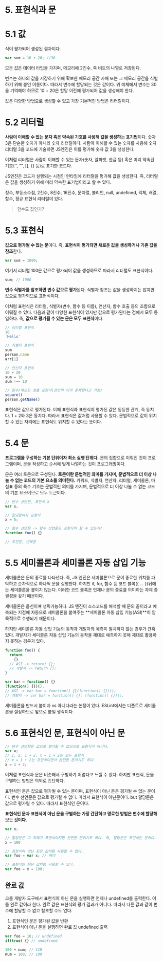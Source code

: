 # 5. 표현식과 문

# 5.1 값
식이 평가되어 생성된 결과이다.
``` js
var sum = 10 + 20; //30
```
모든 값은 데이터 타입을 가지며, 메모리에 2진수, 즉 비트의 나열로 저장된다.

변수는 하나의 값을 저장하기 위해 확보한 메모리 공간 자체 또는 그 메모리 공간을 식별하기 위해 붙인 이름이다. 따라서 변수에 할당되는 것은 값이다.
위 예제에서 변수는 30을 기억해야 하므로 10 + 20은 할당 이전에 평가되어 값을 생성해야 한다.

값은 다양한 방법으로 생성할 수 있고 가장 기본적인 방법은 리터럴이다.

# 5.2 리터럴
**사람이 이해할 수 있는 문자 혹은 약속된 기호를 사용해 값을 생성하는 표기법**이다.
숫자 3은 단순한 숫자가 아니라 숫자 리터럴이다. 사람이 이해할 수 있는 숫자를 사용해 숫자 리터럴 3을 코드에 기술하면 JS엔진은 이를 평가해 숫자 값 3을 생성한다.

이처럼 리터럴은 사람이 이해할 수 있는 문자(숫자, 알파벳, 한글 등) 혹은 미리 약속된 기호('', "", [], {} 등)로 표기한 코드다.

JS엔진은 코드가 실행되는 시점인 런타임에 리터럴을 평가해 값을 생성한다. 즉, 리터럴은 값을 생성하기 위해 미리 약속한 표기법이라고 할 수 있다.

정수, 부동소수점, 2진수, 8진수, 16진수, 문자열, 불리언, null, undefined, 객체, 배열, 함수, 정규 표현식 리터럴이 있다.

> 함수도 값인가?

# 5.3 표현식
**값으로 평가될 수 있는 문**이다. 즉, **표현식이 평가되면 새로운 값을 생성하거나 기존 값을 참조**한다.
``` js
var sum = 1000;
```
여기서 리터럴 100은 값으로 평가되어 값을 생성하므로 따라서 리터럴도 표현식이다.

``` js
sum; // 1000
```
**변수 식별자를 참조하면 변수 값으로 평가**된다. 식별자 참조는 값을 생성하지는 않지만 값으로 평가되므로 표현식이다.

이처럼 표현식은 리터럴, 식별자(변수, 함수 등 이름), 연산자, 함수 호출 등의 조합으로 이뤄질 수 있다. 다음과 같이 다양한 표현식이 있지만 값으로 평가된다는 점에서 모두 동일하다. 즉, **값으로 평가될 수 있는 문은 모두 표현식**이다.
``` js
// 리터럴 표현식
10
'Hello'

// 식별자 표현식
sum
person.name
arr[1]

// 연산자 표현식
10 + 20
sum = 10
sum !== 10

// 함수/메소드 호출 표현식(선언이 이미 존재한다고 가정)
square()
person.getName()
```

표현식은 값으로 평가된다. 이때 표현식과 표현식이 평가된 값은 동등한 관계, 즉 동치다. 1 + 2와 3은 동치다. 따라서 표현식은 값처럼 사용할 수 있다. 문법적으로 값이 위치할 수 있는 자리에는 표현식도 위치할 수 있다는 뜻이다.

# 5.4 문
**프로그램을 구성하는 기본 단위이자 최소 실행 단위다.** 문의 집합으로 이뤄진 것이 프로그램이며, 문을 작성하고 순서에 맞게 나열하는 것이 프로그래밍이다.

문은 여러 토큰으로 구성된다. **토큰이란 문법적인 의미를 가지며, 문법적으로 더 이상 나눌 수 없는 코드의 기본 요소를 의미한다.** 키워드, 식별자, 연산자, 리터럴, 세미콜론, 마침표 등의 특수 기호는 문법적인 의미를 가지며, 문법적으로 더 이상 나눌 수 없는 코드의 기본 요소이므로 모두 토큰이다.

``` js
// 변수 선언문, 표현식 X
var x;

// 할당문이자 표현식
x = 5;

// 함수 선언문 -> 함수 선언문도 표현식이 될 수 있는가?
function foo() {}

// 조건문, 반복문
```

# 5.5 세미콜론과 세미콜론 자동 삽입 기능
세미콜론은 문의 종료를 나타낸다. 즉, JS 엔진은 세미콜론으로 문이 종료한 위치를 파악하고 순차적으로 하나씩 문을 실행한다. 하지만 if, for, 함수 등 코드 블록({ ... })뒤에는 세미콜론을 붙이지 않는다. 이러한 코드 블록은 언제나 문의 종료를 의미하는 자체 종결성을 갖기 때문이다.

세미콜론은 옵션이며 생략가능하다. JS 엔진이 소스코드를 해석할 때 문의 끝이라고 예측되는 지점에 자동으로 세미콜론을 붙여주는 **세미콜론 자동 삽입 기능(ASI)**이 암묵적으로 수행되기 때문이다.

하지만 세미콜론 자동 삽입 기능의 동착과 개발자의 예측이 일치하지 않는 경우가 간혹 있다. 개발자가 세미콜론 자동 삽입 기능의 동작을 제대로 예측하지 못해 제대로 활용하지 못하는 경우가 있다.
``` js
function foo() {
  return
    {}
  // ASI -> return; {};
  // 개발자 -> return {};
}

var bar = function() {}
(function() {})();
// ASI -> var bar = function() {}(function() {})();
// 개발자 -> var bar = function() {}; (function() {})();
```
세미콜론을 반드시 붙이자 vs 아니다라는 논쟁이 있다. ESLint에서는 디폴트로 세미콜론을 설정하므로 앞으로 붙일 생각이다.

# 5.6 표현식인 문, 표현식이 아닌 문
``` js
// 변수 선언문은 값으로 평가될 수 없으므로 표현식이 아니다.
var x;
// 1, 2, 1 + 2, x = 1 + 2는 모두 표현식
// x = 1 + 2는 표현식이면서 완전한 문이기도 하다.
x = 1 + 2;
```

이처럼 표현식과 문은 비슷해서 구별하기 어렵다고 느낄 수 있다. 하지만 표현식, 문을 구별하는 방법은 의외로 간단하다.

표현식인 문은 값으로 평가될 수 있는 문이며, 표현식이 아닌 문은 평가될 수 없는 문이다. 변수 선언문은 값으로 평가될 수 없다. 따라서 표현식이 아닌문이다. but 할당문은 값으로 평가될 수 있다. 따라서 표현식인 문이다.

**표현식인 문과 표현식이 아닌 문을 구별하는 가장 간단하고 명료한 방법은 변수에 할당해 보는 것이다.**

``` js
var x;

// 할당문은 그 자체가 표현식이지만 완전한 문이기도 하다. 즉, 할당문은 표현식인 문이다.
x = 100

// 표현식이 아닌 문은 값처럼 사용할 수 없다.
var foo = var x; // 에러

// 표현식인 문은 값처럼 사용할 수 있다.
var foo = x = 100;
```

## 완료 값
크롬 개발자 도구에서 표현식이 아닌 문을 실행하면 언제나 undefined를 출력한다. 이를 완료 값이라 한다. 완료 값은 표현식의 평가 결과가 아니다. 따라서 다른 값과 같이 변수에 할당할 수 없고 참조할 수도 없다.

1. 표현식인 문은 평가된 값을 반환
2. 표현식이 아닌 문을 실행하면 완료 값 undefined 출력

``` js
var foo = 10; // undefined
if(true) {} // undefined

100 + num; // 110
num = 100; // 100
```

